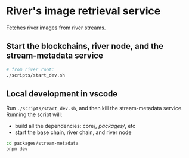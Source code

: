 # River's image retrieval service

Fetches river images from river streams.

## Start the blockchains, river node, and the stream-metadata service

```bash
# from river root:
./scripts/start_dev.sh

```

## Local development in vscode

Run `./scripts/start_dev.sh`, and then kill the stream-metadata
service. Running the script will:

- build all the dependencies: core/_, packages/_, etc
- start the base chain, river chain, and river node

```bash
cd packages/stream-metadata
pnpm dev
```
